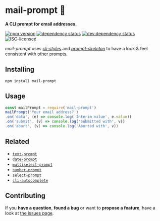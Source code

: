 # mail-prompt 📎

**A CLI prompt for email addresses.**

[![npm version](https://img.shields.io/npm/v/mail-prompt.svg)](https://www.npmjs.com/package/mail-prompt)
[![dependency status](https://img.shields.io/david/derhuerst/mail-prompt.svg)](https://david-dm.org/derhuerst/mail-prompt)
[![dev dependency status](https://img.shields.io/david/dev/derhuerst/mail-prompt.svg)](https://david-dm.org/derhuerst/mail-prompt#info=devDependencies)
![ISC-licensed](https://img.shields.io/github/license/derhuerst/mail-prompt.svg)

*mail-prompt* uses [*cli-styles*](https://github.com/derhuerst/cli-styles) and [*prompt-skeleton*](https://github.com/derhuerst/prompt-skeleton) to have a look & feel consistent with [other prompts](https://github.com/derhuerst/prompt-skeleton#prompts-using-prompt-skeleton).


## Installing

```shell
npm install mail-prompt
```


## Usage

```javascript
const mailPrompt = require('mail-prompt')
mailPrompt('Your email address?')
.on('data', (e) => console.log('Interim value', e.value))
.on('submit', (v) => console.log('Submitted with', v))
.on('abort', (v) => console.log('Aborted with', v))
```


## Related

- [`text-prompt`](https://github.com/derhuerst/text-prompt)
- [`date-prompt`](https://github.com/derhuerst/date-prompt)
- [`multiselect-prompt`](https://github.com/derhuerst/multiselect-prompt)
- [`number-prompt`](https://github.com/derhuerst/number-prompt)
- [`select-prompt`](https://github.com/derhuerst/select-prompt)
- [`cli-autocomplete`](https://github.com/derhuerst/cli-autocomplete)


## Contributing

If you **have a question**, **found a bug** or want to **propose a feature**, have a look at [the issues page](https://github.com/derhuerst/mail-prompt/issues).
